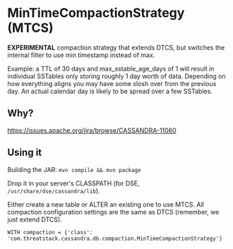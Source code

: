 MinTimeCompactionStrategy (MTCS)
================================

**EXPERIMENTAL** compaction strategy that extends DTCS, but switches the
internal filter to use min timestamp instead of max.

Example: a TTL of 30 days and max\_sstable\_age\_days of 1 will result in
individual SSTables only storing roughly 1 day worth of data. Depending on how
everything aligns you may have some slosh over from the previous day. An actual
calendar day is likely to be spread over a few SSTables.

Why?
----

https://issues.apache.org/jira/browse/CASSANDRA-11060

Using it
--------

Building the JAR: `mvn compile && mvn package`

Drop it in your server's CLASSPATH (for DSE, `/usr/share/dse/cassandra/lib`).

Either create a new table or ALTER an existing one to use MTCS. All compaction
configuration settings are the same as DTCS (remember, we just extend DTCS).

```
WITH compaction = {'class': 'com.threatstack.cassandra.db.compaction.MinTimeCompactionStrategy'}
```
